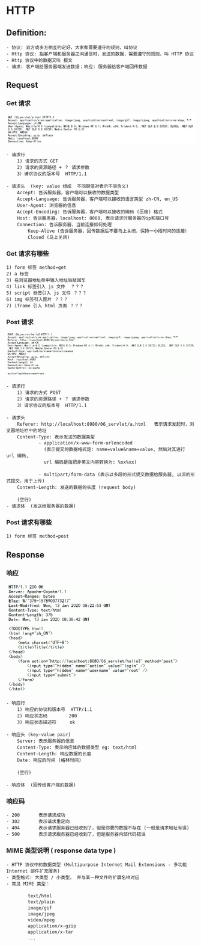 # HTTP


## Definition: 
    - 协议: 双方或多方相互约定好，大家都需要遵守的规则，叫协议
    - Http 协议: 指客户端和服务器之间通信时，发送的数据，需要遵守的规则，叫 HTTP 协议
    - Http 协议中的数据又叫 报文
    - 请求: 客户端给服务器端发送数据；响应: 服务器给客户端回传数据
    
    
##  Request

### Get 请求

![httpGet](imagePool/httpGet.png)

    - 请求行
        1) 请求的方式 GET
        2) 请求的资源路径 + ？ 请求参数
        3）请求协议的版本号  HTTP/1.1
        
    - 请求头  (key: value 组成  不同键值对表示不同含义)
        Accept: 告诉服务器，客户端可以接收的数据类型
        Accept-Language: 告诉服务器，客户端可以接收的语言类型 zh-CN, en_US
        User-Agent: 浏览器的信息
        Accept-Encoding: 告诉服务器，客户端可以接收的编码 (压缩) 格式
        Host: 告诉服务器，localhost: 8080, 表示请求时服务器的ip和端口号
        Connection: 告诉服务器，当前连接如何处理 
            Keep-Alive (告诉服务器，回传数据后不要马上关闭，保持一小段时间的连接）
            Closed (马上关闭)

### Get 请求有哪些

    1) form 标签 method=get
    2) a 标签
    3) 在浏览器地址栏中输入地址后敲回车
    4) link 标签引入 js 文件  ？？？
    5) script 标签引入 js 文件 ？？？
    6) img 标签引入图片 ？？？
    7) iframe 引入 html 页面 ？？？
    

### Post 请求

![httpPost](imagePool/httpPost.png)

    - 请求行
        1) 请求的方式 POST
        2) 请求的资源路径 + ？ 请求参数
        3）请求协议的版本号  HTTP/1.1
        
    - 请求头
        Referer: http://localhost:8080/06_servlet/a.html   表示请求发起时，浏览器地址栏中的地址
        Content-Type: 表示发送的数据类型
                - application/x-www-form-urlencoded
                  (表示提交的数据格式是: name=value&name=value, 然后对其进行 url 编码,
                  url 编码是指把非英文内容转换为: %xx%xx)
                  
                - multipart/form-data (表示以多段的形式提交数据给服务器, 以流的形式提交，用于上传)
        Content-Length: 发送的数据的长度 (request body) 
        
        (空行)
    - 请求体  (发送给服务器的数据)


### Post 请求有哪些

    1) form 标签 method=post



## Response

### 响应

![httpResponse](imagePool/httpResponse.png)

    - 响应行
        1) 响应的协议和版本号  HTTP/1.1
        2) 响应状态码        200
        3) 响应状态描述符     ok
        
    - 响应头 (key-value pair)
        Server: 表示服务器的信息
        Content-Type: 表示响应体的数据类型 eg: text/html
        Content-Length: 响应数据的长度
        Date: 响应的时间 (格林时间)
    
        (空行)
        
    - 响应体  (回传给客户端的数据)


### 响应码
    - 200       表示请求成功
    - 302       表示请求重定向
    - 404       表示请求服务器已经收到了，但是你要的数据不存在 (一般是请求地址有误)
    - 500       表示请求服务器已经收到了，但是服务器内部代码错误
    
    
    
### MIME 类型说明 ( response data type )
    - HTTP 协议中的数据类型 (Multipurpose Internet Mail Extensions - 多功能 Internet 邮件扩充服务)
    - 类型格式: 大类型 / 小类型， 并与某一种文件的扩展名相对应
    - 常见 MIME 类型：
    
            text/html
            text/plain
            image/gif
            image/jpeg
            video/mpeg
            application/x-gzip
            application/x-tar
            ...
    
